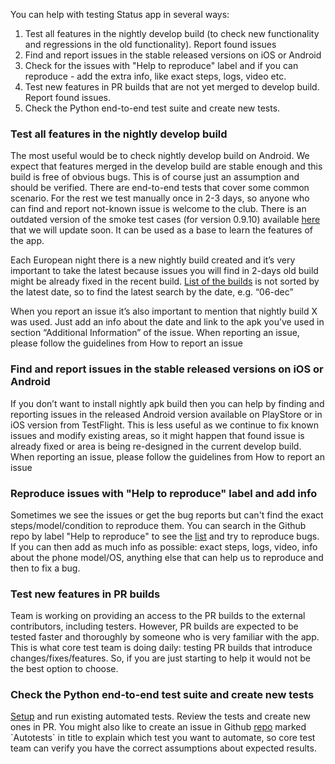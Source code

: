 You can help with testing Status app in several ways:

1.  Test all features in the nightly develop build (to check new
    functionality and regressions in the old functionality). Report
    found issues
2.  Find and report issues in the stable released versions on iOS or
    Android
3.  Check for the issues with "Help to reproduce" label and if you can
    reproduce - add the extra info, like exact steps, logs, video etc.
4.  Test new features in PR builds that are not yet merged to develop
    build. Report found issues.
5.  Check the Python end-to-end test suite and create new tests.

### Test all features in the nightly develop build

The most useful would be to check nightly develop build on Android. We
expect that features merged in the develop build are stable enough and
this build is free of obvious bugs. This is of course just an assumption
and should be verified. There are end-to-end tests that cover some
common scenario. For the rest we test manually once in 2-3 days, so
anyone who can find and report not-known issue is welcome to the club.
There is an outdated version of the smoke test cases (for version
0.9.10) available
[here](https://docs.google.com/spreadsheets/d/1Nx9JLNhW9SwHBOMgWdT0LPxbB-r6EBoqGQ2AcwEpEIU/edit#gid=572215431)
that we will update soon. It can be used as a base to learn the features
of the app.

Each European night there is a new nightly build created and it’s very
important to take the latest because issues you will find in 2-days old
build might be already fixed in the recent build. [List of the
builds](http://artifacts.status.im:8081/artifactory/nightlies-local/) is
not sorted by the latest date, so to find the latest search by the date,
e.g. “06-dec”

When you report an issue it’s also important to mention that nightly
build X was used. Just add an info about the date and link to the apk
you’ve used in section “Additional Information” of the issue. When
reporting an issue, please follow the guidelines from How to report an
issue

### Find and report issues in the stable released versions on iOS or Android

If you don’t want to install nightly apk build then you can help by
finding and reporting issues in the released Android version available
on PlayStore or in iOS version from TestFlight. This is less useful as
we continue to fix known issues and modify existing areas, so it might
happen that found issue is already fixed or area is being re-designed in
the current develop build. When reporting an issue, please follow the
guidelines from How to report an issue

### Reproduce issues with "Help to reproduce" label and add info

Sometimes we see the issues or get the bug reports but can't find the
exact steps/model/condition to reproduce them. You can search in the
Github repo by label "Help to reproduce" to see the
[list](https://github.com/status-im/status-react/issues?q=is%3Aopen+is%3Aissue+label%3A%22help+to+reproduce%22)
and try to reproduce bugs. If you can then add as much info as possible:
exact steps, logs, video, info about the phone model/OS, anything else
that can help us to reproduce and then to fix a bug.

### Test new features in PR builds

Team is working on providing an access to the PR builds to the external
contributors, including testers. However, PR builds are expected to be
tested faster and thoroughly by someone who is very familiar with the
app. This is what core test team is doing daily: testing PR builds that
introduce changes/fixes/features. So, if you are just starting to help
it would not be the best option to choose.

### Check the Python end-to-end test suite and create new tests

[Setup](Appium_end-to-end_tests_for_Status_app "wikilink") and run
existing automated tests. Review the tests and create new ones in PR.
You might also like to create an issue in Github
[repo](https://github.com/status-im/status-react/issues) marked
\`Autotests\` in title to explain which test you want to automate, so
core test team can verify you have the correct assumptions about
expected results.